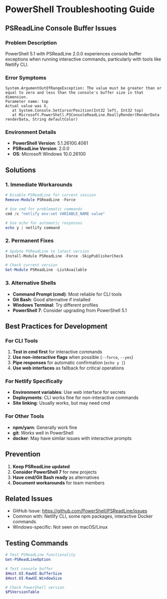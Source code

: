 # PowerShell Troubleshooting Guide

## PSReadLine Console Buffer Issues

### Problem Description
PowerShell 5.1 with PSReadLine 2.0.0 experiences console buffer exceptions when running interactive commands, particularly with tools like Netlify CLI.

### Error Symptoms
```
System.ArgumentOutOfRangeException: The value must be greater than or equal to zero and less than the console's buffer size in that dimension.
Parameter name: top
Actual value was X.
   at System.Console.SetCursorPosition(Int32 left, Int32 top)
   at Microsoft.PowerShell.PSConsoleReadLine.ReallyRender(RenderData renderData, String defaultColor)
```

### Environment Details
- **PowerShell Version**: 5.1.26100.4061
- **PSReadLine Version**: 2.0.0
- **OS**: Microsoft Windows 10.0.26100

## Solutions

### 1. Immediate Workarounds
```powershell
# Disable PSReadLine for current session
Remove-Module PSReadLine -Force

# Use cmd for problematic commands
cmd /c "netlify env:set VARIABLE_NAME value"

# Use echo for automatic responses
echo y | netlify command
```

### 2. Permanent Fixes
```powershell
# Update PSReadLine to latest version
Install-Module PSReadLine -Force -SkipPublisherCheck

# Check current version
Get-Module PSReadLine -ListAvailable
```

### 3. Alternative Shells
- **Command Prompt (cmd)**: Most reliable for CLI tools
- **Git Bash**: Good alternative if installed
- **Windows Terminal**: Try different profiles
- **PowerShell 7**: Consider upgrading from PowerShell 5.1

## Best Practices for Development

### For CLI Tools
1. **Test in cmd first** for interactive commands
2. **Use non-interactive flags** when possible (`--force`, `--yes`)
3. **Pipe responses** for automatic confirmation (`echo y |`)
4. **Use web interfaces** as fallback for critical operations

### For Netlify Specifically
- **Environment variables**: Use web interface for secrets
- **Deployments**: CLI works fine for non-interactive commands
- **Site linking**: Usually works, but may need cmd

### For Other Tools
- **npm/yarn**: Generally work fine
- **git**: Works well in PowerShell
- **docker**: May have similar issues with interactive prompts

## Prevention
1. **Keep PSReadLine updated**
2. **Consider PowerShell 7** for new projects
3. **Have cmd/Git Bash ready** as alternatives
4. **Document workarounds** for team members

## Related Issues
- GitHub Issue: https://github.com/PowerShell/PSReadLine/issues
- Common with: Netlify CLI, some npm packages, interactive Docker commands
- Windows-specific: Not seen on macOS/Linux

## Testing Commands
```powershell
# Test PSReadLine functionality
Get-PSReadLineOption

# Test console buffer
$Host.UI.RawUI.BufferSize
$Host.UI.RawUI.WindowSize

# Check PowerShell version
$PSVersionTable
``` 